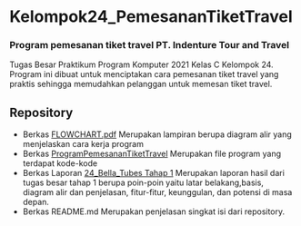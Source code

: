 # Kelompok24_PemesananTiketTravel
  
### Program pemesanan tiket travel PT. Indenture Tour and Travel

</span>

Tugas Besar Praktikum Program Komputer 2021 Kelas C Kelompok 24.
Program ini dibuat untuk menciptakan cara pemesanan tiket travel yang praktis sehingga memudahkan pelanggan untuk memesan tiket travel.

## Repository
- Berkas <a href="https://github.com/yeario/Kelompok24_PemesananTiketTravel/blob/main/FLOWCHART.pdf">FLOWCHART.pdf</a>
  Merupakan lampiran berupa diagram alir yang menjelaskan cara kerja program
- Berkas <a href="https://github.com/yeario/Kelompok24_PemesananTiketTravel/blob/main/ProgramPemesananTiketTravel">ProgramPemesananTiketTravel</a>
  Merupakan file program yang terdapat kode-kode
- Berkas Laporan <a href="https://github.com/yeario/Kelompok24_PemesananTiketTravel/blob/main/24_Bella_Tubes%20Tahap%201.pdf">24_Bella_Tubes Tahap 1</a>
  Merupakan laporan hasil dari tugas besar tahap 1 berupa poin-poin yaitu latar belakang,basis, diagram alir dan penjelasan, fitur-fitur, keunggulan, dan potensi di masa depan. 
- Berkas README.md
  Merupakan penjelasan singkat isi dari repository.
